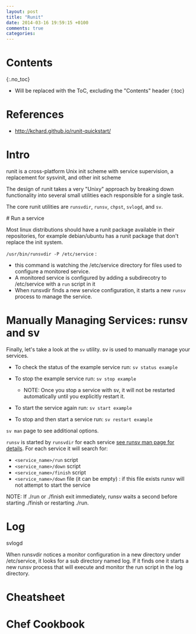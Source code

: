 ```yaml
---
layout: post
title: "Runit"
date: 2014-03-16 19:59:15 +0100
comments: true
categories: 
---
```

# Contents
{:.no_toc}

* Will be replaced with the ToC, excluding the "Contents" header
{:toc}


# References

* http://kchard.github.io/runit-quickstart/

# Intro

runit is a cross-platform Unix init scheme with service supervision, a replacement for sysvinit, and other init scheme

The design of runit takes a very "Unixy" approach by breaking down functionality into several small utilities each responsible for a single task.

The core runit utilities are `runsvdir`, `runsv`, `chpst`, `svlogd`, and `sv`.

# Run a service

Most linux distributions should have a runit package available in their repositories, for example debian/ubuntu has a runit package that don't replace the init system.

`/usr/bin/runsvdir -P /etc/service` :  

* this command is watching the /etc/service directory for files used to configure a monitored service.
* A monitored service is configured by adding a subdirecotry to /etc/service with a `run` script in it
* When runsvdir finds a new service configuration, it starts a new `runsv` process to manage the service.

# Manually Managing Services: runsv and sv

Finally, let's take a look at the `sv` utility. sv is used to manually manage your services.

* To check the status of the example service run: `sv status example`
* To stop the example service run: `sv stop example`
  * NOTE: Once you stop a service with sv, it will not be restarted automatically until you explicitly restart it.

* To start the service again run: `sv start example`
* To stop and then start a service run: `sv restart example`

`sv man` page to see additional options.


`runsv` is started by `runsvdir` for each service [ see runsv man page for details](http://smarden.org/runit/runsv.8.html). For each service it will search for:

* `<service_name>/run` script
* `<service_name>/down` script
* `<service_name>/finish` script
* `<service_name>/down` file (it can be empty) : if this file exists runsv will not attempt to start the service

NOTE: If ./run or ./finish exit immediately, runsv waits a second before starting ./finish or restarting ./run.


# Log

svlogd

When runsvdir notices a monitor configuration in a new directory under /etc/service, it looks for a sub directory named log. If it finds one it starts a new runsv process that will execute and monitor the run script in the log directory.

# Cheatsheet

# Chef Cookbook 

